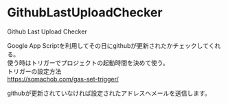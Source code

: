 # GithubLastUploadChecker
Github Last Upload Checker  

Google App Scriptを利用してその日にgithubが更新されたかチェックしてくれる。  
使う時はトリガーでプロジェクトの起動時間を決めて使う。  
トリガーの設定方法  
https://somachob.com/gas-set-trigger/  

githubが更新されていなければ設定されたアドレスへメールを送信します。
